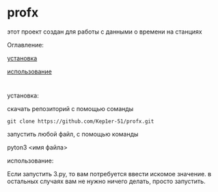 # profx
этот проект создан для работы с данными о  времени на станциях

Оглавление:

[установка](установка)

[использование](использование)

#
установка:
    
скачать репозиторий с помощью соманды
    
    git clone https://github.com/Kep1er-51/profx.git
      
запустить любой файл, с помощью команды 

pyton3 <имя файла>

использование:

Если запустить 3.py, то вам потребуется ввести искомое значение. в остальных случаях вам не нужно ничего делать, просто запустить. 
  
